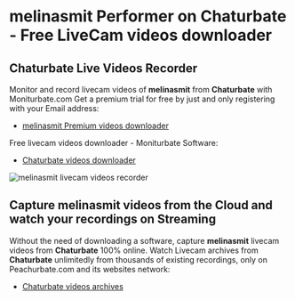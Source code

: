 # melinasmit Performer on Chaturbate - Free LiveCam videos downloader

## Chaturbate Live Videos Recorder

Monitor and record livecam videos of **melinasmit** from **Chaturbate** with Moniturbate.com
Get a premium trial for free by just and only registering with your Email address:
* [melinasmit Premium videos downloader](https://moniturbate.com/request-demo-licence-key.html)

Free livecam videos downloader - Moniturbate Software:
* [Chaturbate videos downloader](https://moniturbate.com/moniturbate-download-software.html)

![melinasmit livecam videos recorder](https://peachurnet.com/templates/moniturbate-software.png)


## Capture melinasmit videos from the Cloud and watch your recordings on Streaming

Without the need of downloading a software, capture **melinasmit** livecam videos from **Chaturbate** 100% online.
Watch Livecam archives from **Chaturbate** unlimitedly from thousands of existing recordings, only on Peachurbate.com and its websites network:
* [Chaturbate videos archives](https://peachurnet.com/)